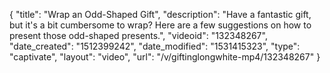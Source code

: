 {
    "title": "Wrap an Odd-Shaped Gift",
    "description": "Have a fantastic gift, but it's a bit cumbersome to wrap? Here are a few suggestions on how to present those odd-shaped presents.",
    "videoid": "132348267",
    "date_created": "1512399242",
    "date_modified": "1531415323",
    "type": "captivate",
    "layout": "video",
    "url": "\/v\/giftinglongwhite-mp4\/132348267"
}